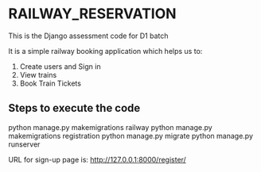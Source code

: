 # RAILWAY_RESERVATION
This is the Django assessment code for D1 batch

It is a simple railway booking application which helps us to:
1. Create users and Sign in
2. View trains
3. Book Train Tickets

## Steps to execute the code
python manage.py makemigrations railway
python manage.py makemigrations registration
python manage.py migrate
python manage.py runserver

URL for sign-up page is: http://127.0.0.1:8000/register/


